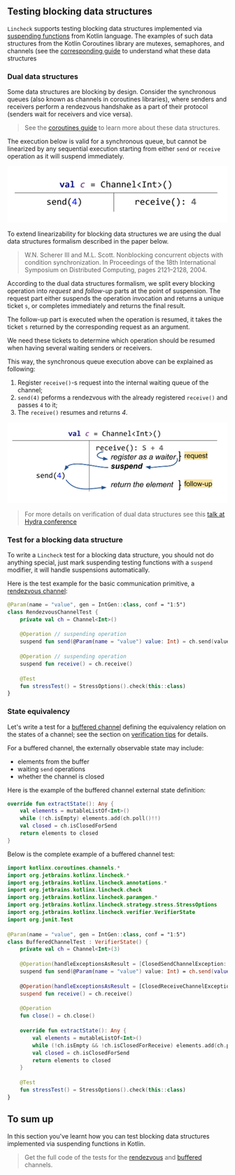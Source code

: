 ## Testing blocking data structures

`Lincheck` supports testing blocking data structures implemented via [suspending functions](https://github.com/Kotlin/KEEP/blob/master/proposals/coroutines.md#coroutines-overview)
from Kotlin language. The examples of such data structures from the Kotlin Coroutines library 
are mutexes, semaphores, and channels (see the [corresponding guide](https://kotlinlang.org/docs/reference/coroutines/coroutines-guide.html)
to understand what these data structures

### Dual data structures

Some data structures are blocking by design. Consider the synchronous queues 
(also known as channels in coroutines libraries), where senders and receivers perform a rendezvous handshake as a part of their protocol
(senders wait for receivers and vice versa). 

> See the [coroutines guide](https://kotlinlang.org/docs/reference/coroutines/coroutines-guide.html)
to learn more about these data structures.

The execution below is valid for a synchronous queue, but cannot be linearized by any sequential execution starting from either `send` or `receive` operation 
as it will suspend immediately.

![Stress execution of the Counter](../docs/images/channel.png)

To extend linearizability for blocking data structures we are using the dual data structures formalism described in the paper below.

> W.N. Scherer III and M.L. Scott. Nonblocking concurrent objects with condition synchronization. 
In Proceedings of the 18th International Symposium on Distributed Computing, pages 2121–2128, 2004.

According to the dual data structures formalism, we split every blocking operation into _request_ and _follow-up_ parts 
at the point of suspension. 
The request part either suspends the operation invocation and returns a unique ticket `s`, or completes immediately and returns the final result.

The follow-up part is executed when the operation is resumed, it takes the ticket `s` returned by the corresponding request as an argument. 

We need these tickets to determine which operation should be resumed when having several waiting senders or receivers.

This way, the synchronous queue execution above can be explained as following:

1. Register `receive()`-s request into the internal waiting queue of the channel;
2. `send(4)` peforms a rendezvous with the already registered `receive()` and passes `4` to it;
3. The `receive()` resumes and returns *4*.

![Stress execution of the Counter](../docs/images/dual_ds.png)

>For more details on verification of dual data structures see this [talk at Hydra conference](https://nkoval.com/talks/#lincheck-hydra-2019)

### Test for a blocking data structure

To write a `Lincheck` test for a blocking data structure, you should not do anything special, 
just mark suspending testing functions with a `suspend` modifier, it will handle suspensions automatically.

Here is the test example for the basic communication primitive, a [rendezvous channel](https://kotlin.github.io/kotlinx.coroutines/kotlinx-coroutines-core/kotlinx.coroutines.channels/-channel/index.html):

```kotlin
@Param(name = "value", gen = IntGen::class, conf = "1:5")
class RendezvousChannelTest {
    private val ch = Channel<Int>()

    @Operation // suspending operation
    suspend fun send(@Param(name = "value") value: Int) = ch.send(value)

    @Operation // suspending operation
    suspend fun receive() = ch.receive()

    @Test
    fun stressTest() = StressOptions().check(this::class)
}
```

### State equivalency

Let's write a test for a [buffered channel](https://kotlin.github.io/kotlinx.coroutines/kotlinx-coroutines-core/kotlinx.coroutines.channels/-channel/index.html)
 defining the equivalency relation on the states of a channel; see the section on [verification tips](verification.md) for details.

For a buffered channel, the externally observable state may include: 
- elements from the buffer
- waiting `send` operations 
- whether the channel is closed

Here is the example of the buffered channel external state definition:

```kotlin
override fun extractState(): Any {
    val elements = mutableListOf<Int>()
    while (!ch.isEmpty) elements.add(ch.poll()!!)
    val closed = ch.isClosedForSend
    return elements to closed
}
```

Below is the complete example of a buffered channel test:

```kotlin
import kotlinx.coroutines.channels.*
import org.jetbrains.kotlinx.lincheck.*
import org.jetbrains.kotlinx.lincheck.annotations.*
import org.jetbrains.kotlinx.lincheck.check
import org.jetbrains.kotlinx.lincheck.paramgen.*
import org.jetbrains.kotlinx.lincheck.strategy.stress.StressOptions
import org.jetbrains.kotlinx.lincheck.verifier.VerifierState
import org.junit.Test

@Param(name = "value", gen = IntGen::class, conf = "1:5")
class BufferedChannelTest : VerifierState() {
    private val ch = Channel<Int>(3)

    @Operation(handleExceptionsAsResult = [ClosedSendChannelException::class])
    suspend fun send(@Param(name = "value") value: Int) = ch.send(value)

    @Operation(handleExceptionsAsResult = [ClosedReceiveChannelException::class])
    suspend fun receive() = ch.receive()

    @Operation
    fun close() = ch.close()

    override fun extractState(): Any {
        val elements = mutableListOf<Int>()
        while (!ch.isEmpty && !ch.isClosedForReceive) elements.add(ch.poll()!!)
        val closed = ch.isClosedForSend
        return elements to closed
    }

    @Test
    fun stressTest() = StressOptions().check(this::class)
}
```

## To sum up

In this section you've learnt how you can test blocking data structures implemented via suspending functions in Kotlin.

>Get the full code of the tests for the [rendezvous](../src/jvm/test/org/jetbrains/kotlinx/lincheck/test/guide/RendezvousChannelTest.kt) 
> and [buffered](../src/jvm/test/org/jetbrains/kotlinx/lincheck/test/guide/BufferedChannelTest.kt) channels.